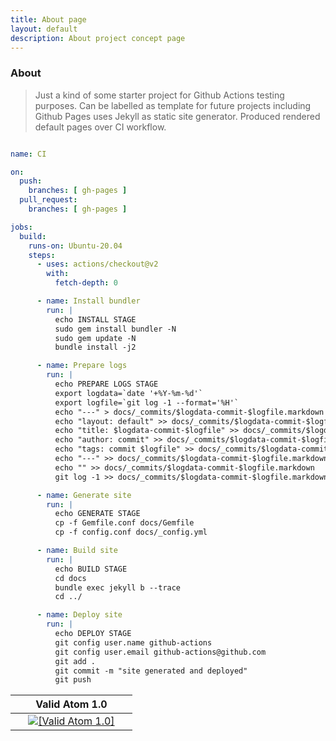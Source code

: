 ```yaml
---
title: About page
layout: default
description: About project concept page
---
```


### About

> Just a kind of some starter project for Github Actions testing purposes.
> Can be labelled as template for future projects including Github Pages
> uses Jekyll as static site generator. Produced rendered default pages
> over CI workflow.

```yaml

name: CI

on:
  push:
    branches: [ gh-pages ]
  pull_request:
    branches: [ gh-pages ]

jobs:
  build:
    runs-on: Ubuntu-20.04
    steps:
      - uses: actions/checkout@v2
        with:
          fetch-depth: 0

      - name: Install bundler
        run: |
          echo INSTALL STAGE
          sudo gem install bundler -N
          sudo gem update -N
          bundle install -j2

      - name: Prepare logs
        run: |
          echo PREPARE LOGS STAGE
          export logdata=`date '+%Y-%m-%d'`
          export logfile=`git log -1 --format='%H'`
          echo "---" > docs/_commits/$logdata-commit-$logfile.markdown
          echo "layout: default" >> docs/_commits/$logdata-commit-$logfile.markdown
          echo "title: $logdata-commit-$logfile" >> docs/_commits/$logdata-commit-$logfile.markdown
          echo "author: commit" >> docs/_commits/$logdata-commit-$logfile.markdown
          echo "tags: commit $logfile" >> docs/_commits/$logdata-commit-$logfile.markdown
          echo "---" >> docs/_commits/$logdata-commit-$logfile.markdown
          echo "" >> docs/_commits/$logdata-commit-$logfile.markdown
          git log -1 >> docs/_commits/$logdata-commit-$logfile.markdown

      - name: Generate site
        run: |
          echo GENERATE STAGE
          cp -f Gemfile.conf docs/Gemfile
          cp -f config.conf docs/_config.yml

      - name: Build site
        run: |
          echo BUILD STAGE
          cd docs
          bundle exec jekyll b --trace
          cd ../

      - name: Deploy site
        run: |
          echo DEPLOY STAGE
          git config user.name github-actions
          git config user.email github-actions@github.com
          git add .
          git commit -m "site generated and deployed"
          git push

```

<table>
  <thead>
    <tr>
      <th><center>&nbsp;</center></th>
      <th><center>Valid Atom 1.0</center></th>
      <th><center>&nbsp;</center></th>
    </tr>
  </thead>
  <tbody>
    <tr>
      <td><center>&nbsp;</center></td>
      <td><center><a href="https://validator.w3.org/feed/check.cgi?url=https://wryyyyyyyy.github.io/runner_one/feed.xml"><img src="https://wryyyyyyyy.github.io/runner_one/assets/img/valid-atom.png" alt="[Valid Atom 1.0]" title="Validate my Atom 1.0 feed" /></a></center></td>
      <td><center>&nbsp;</center></td>
    </tr>
  </tbody>
</table>
